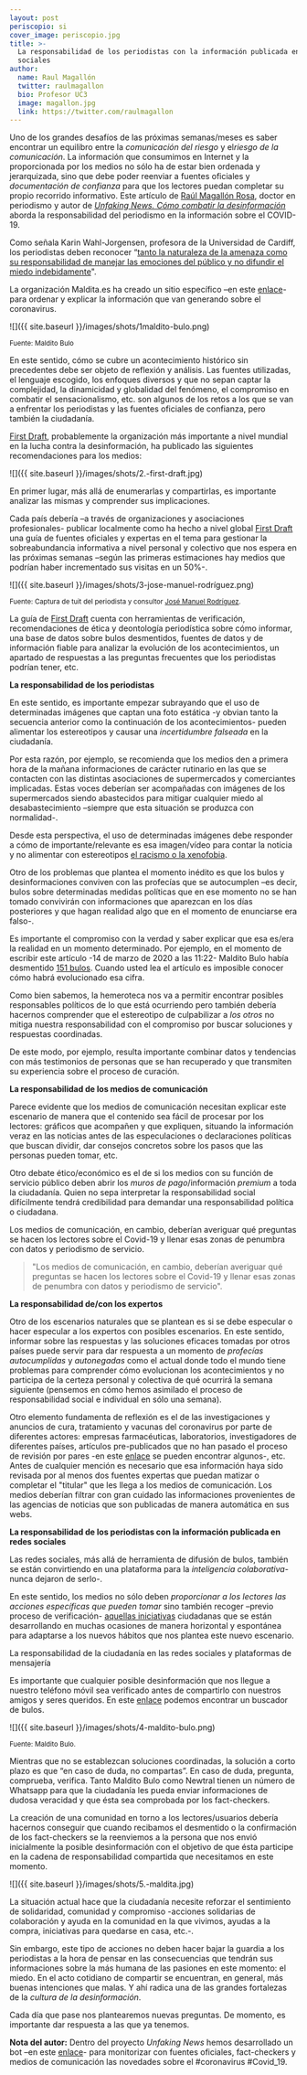 ```yaml
---
layout: post
periscopio: si
cover_image: periscopio.jpg
title: >-
  La responsabilidad de los periodistas con la información publicada en redes
  sociales
author:
  name: Raul Magallón
  twitter: raulmagallon
  bio: Profesor UC3
  image: magallon.jpg
  link: https://twitter.com/raulmagallon  
---
```

Uno de los grandes desafíos de las próximas semanas/meses es saber encontrar un equilibro entre la *comunicación del riesgo* y el*riesgo de la comunicación*. La información que consumimos en Internet y la proporcionada por los medios no sólo ha de estar bien ordenada y jerarquizada, sino que debe poder reenviar a fuentes oficiales y *documentación de confianza* para que los lectores puedan completar su propio recorrido informativo. Este artículo de [Raúl Magallón Rosa](https://twitter.com/raulmagallon), doctor en periodismo y autor de *[Unfaking News. Cómo combatir la desinformación](https://unfakingnews.com/)* aborda la responsabilidad del periodismo en la información sobre el COVID-19.

Como señala Karin Wahl-Jorgensen, profesora de la Universidad de Cardiff, los periodistas deben reconocer “[tanto la naturaleza de la amenaza como su responsabilidad de manejar las emociones del público y no difundir el miedo indebidamente](https://theconversation.com/coronavirus-how-media-coverage-of-epidemics-often-stokes-fear-and-panic-131844)".

La organización Maldita.es ha creado un sitio específico –en este [enlace](https://maldita.es/coronavirus)- para ordenar y explicar la información que van generando sobre el coronavirus.

![]({{ site.baseurl }}/images/shots/1maldito-bulo.png)

<sup>Fuente: Maldito Bulo

En este sentido, cómo se cubre un acontecimiento histórico sin precedentes debe ser objeto de reflexión y análisis. Las fuentes utilizadas, el lenguaje escogido, los enfoques diversos y que no sepan captar la complejidad, la dinamicidad y globalidad del fenómeno, el compromiso en combatir el sensacionalismo, etc. son algunos de los retos a los que se van a enfrentar los periodistas y las fuentes oficiales de confianza, pero también la ciudadanía.

[First Draft](https://firstdraftnews.org/), probablemente la organización más importante a nivel mundial en la lucha contra la desinformación, ha publicado las siguientes recomendaciones para los medios:

![]({{ site.baseurl }}/images/shots/2.-first-draft.jpg)

En primer lugar, más allá de enumerarlas y compartirlas, es importante analizar las mismas y comprender sus implicaciones.

Cada país debería –a través de organizaciones y asociaciones profesionales- publicar localmente como ha hecho a nivel global [First Draft](https://firstdraftnews.org/long-form-article/coronavirus-resources-for-reporters/) una guía de fuentes oficiales y expertas en el tema para gestionar la sobreabundancia informativa a nivel personal y colectivo que nos espera en las próximas semanas –según las primeras estimaciones hay medios que podrían haber incrementado sus visitas en un 50%-.

![]({{ site.baseurl }}/images/shots/3-jose-manuel-rodríguez.png)

<sup> Fuente: Captura de tuit del periodista y consultor [José Manuel Rodríguez](https://twitter.com/josemanuelrodos/status/1238433128131235842).

La guía de [First Draft](https://twitter.com/firstdraftnews) cuenta con herramientas de verificación, recomendaciones de ética y deontología periodística sobre cómo informar, una base de datos sobre bulos desmentidos, fuentes de datos y de información fiable para analizar la evolución de los acontecimientos, un apartado de respuestas a las preguntas frecuentes que los periodistas podrían tener, etc.

**La responsabilidad de los periodistas**

En este sentido, es importante empezar subrayando que el uso de determinadas imágenes que captan una foto estática -y obvian tanto la secuencia anterior como la continuación de los acontecimientos- pueden alimentar los estereotipos y causar una *incertidumbre falseada* en la ciudadanía.

Por esta razón, por ejemplo, se recomienda que los medios den a primera hora de la mañana informaciones de carácter rutinario en las que se contacten con las distintas asociaciones de supermercados y comerciantes implicadas. Estas voces deberían ser acompañadas con imágenes de los supermercados siendo abastecidos para mitigar cualquier miedo al desabastecimiento –siempre que esta situación se produzca con normalidad-.

Desde esta perspectiva, el uso de determinadas imágenes debe responder a cómo de importante/relevante es esa imagen/vídeo para contar la noticia y no alimentar con estereotipos [el racismo o la xenofobia](https://www.aaja.org/guidance_on_coronavirus_coverage).

Otro de los problemas que plantea el momento inédito es que los bulos y desinformaciones conviven con las profecías que se autocumplen –es decir, bulos sobre determinadas medidas políticas que en ese momento no se han tomado convivirán con informaciones que aparezcan en los días posteriores y que hagan realidad algo que en el momento de enunciarse era falso-.

Es importante el compromiso con la verdad y saber explicar que esa es/era la realidad en un momento determinado. Por ejemplo, en el momento de escribir este artículo -14 de marzo de 2020 a las 11:22- Maldito Bulo había desmentido [151 bulos](https://maldita.es/malditobulo/2020/03/14/coronavirus-bulos-pandemia-prevenir-virus/). Cuando usted lea el artículo es imposible conocer cómo habrá evolucionado esa cifra.

Como bien sabemos, la hemeroteca nos va a permitir encontrar posibles responsables políticos de lo que está ocurriendo pero también debería hacernos comprender que el estereotipo de culpabilizar a *los otros* no mitiga nuestra responsabilidad con el compromiso por buscar soluciones y respuestas coordinadas.

De este modo, por ejemplo, resulta importante combinar datos y tendencias con más testimonios de personas que se han recuperado y que transmiten su experiencia sobre el proceso de curación.

**La responsabilidad de los medios de comunicación**

Parece evidente que los medios de comunicación necesitan explicar este escenario de manera que el contenido sea fácil de procesar por los lectores: gráficos que acompañen y que expliquen, situando la información veraz en las noticias antes de las especulaciones o declaraciones políticas que buscan dividir, dar consejos concretos sobre los pasos que las personas pueden tomar, etc.

Otro debate ético/económico es el de si los medios con su función de servicio público deben abrir los *muros de pago*/información *premium* a toda la ciudadanía. Quien no sepa interpretar la responsabilidad social difícilmente tendrá credibilidad para demandar una responsabilidad política o ciudadana.

Los medios de comunicación, en cambio, deberían averiguar qué preguntas se hacen los lectores sobre el Covid-19 y llenar esas zonas de penumbra con datos y periodismo de servicio.

> "Los medios de comunicación, en cambio, deberían averiguar qué preguntas se hacen los lectores sobre el Covid-19 y llenar esas zonas de penumbra con datos y periodismo de servicio".

**La responsabilidad de/con los expertos**

Otro de los escenarios naturales que se plantean es si se debe especular o hacer especular a los expertos con posibles escenarios. En este sentido, informar sobre las respuestas y las soluciones eficaces tomadas por otros países puede servir para dar respuesta a un momento de *profecías autocumplidas* y *autonegadas* como el actual donde todo el mundo tiene problemas para comprender cómo evolucionan los acontecimientos y no participa de la certeza personal y colectiva de qué ocurrirá la semana siguiente (pensemos en cómo hemos asimilado el proceso de responsabilidad social e individual en sólo una semana).

Otro elemento fundamenta de reflexión es el de las investigaciones y anuncios de cura, tratamiento y vacunas del coronavirus por parte de diferentes actores: empresas farmacéuticas, laboratorios, investigadores de diferentes países, artículos pre-publicados que no han pasado el proceso de revisión por pares -en este [enlace](https://outbreaksci.prereview.org/) se pueden encontrar algunos-, etc. Antes de cualquier mención es necesario que esa información haya sido revisada por al menos dos fuentes expertas que puedan matizar o completar el "titular" que les llega a los medios de comunicación. Los medios deberían filtrar con gran cuidado las informaciones provenientes de las agencias de noticias que son publicadas de manera automática en sus webs.

**La responsabilidad de los periodistas con la información publicada en redes sociales**

Las redes sociales, más allá de herramienta de difusión de bulos, también se están convirtiendo en una plataforma para la *inteligencia colaborativa*-nunca dejaron de serlo-.

En este sentido, los medios no sólo deben *proporcionar a los lectores las acciones específicas que pueden tomar* sino también recoger –previo proceso de verificación- [aquellas iniciativas](https://twitter.com/eldiarioes/status/1238169971861135362) ciudadanas que se están desarrollando en muchas ocasiones de manera horizontal y espontánea para adaptarse a los nuevos hábitos que nos plantea este nuevo escenario.

La responsabilidad de la ciudadanía en las redes sociales y plataformas de mensajería

Es importante que cualquier posible desinformación que nos llegue a nuestro teléfono móvil sea verificado antes de compartirlo con nuestros amigos y seres queridos. En este [enlace](https://maldita.es/malditobulo/?keywords=coronavirus) podemos encontrar un buscador de bulos.

![]({{ site.baseurl }}/images/shots/4-maldito-bulo.png)

<sup> Fuente: Maldito Bulo.

Mientras que no se establezcan soluciones coordinadas, la solución a corto plazo es que “en caso de duda, no compartas”. En caso de duda, pregunta, comprueba, verifica. Tanto Maldito Bulo como Newtral tienen un número de Whatsapp para que la ciudadanía les pueda enviar informaciones de dudosa veracidad y que ésta sea comprobada por los fact-checkers.

La creación de una comunidad en torno a los lectores/usuarios debería hacernos conseguir que cuando recibamos el desmentido o la confirmación de los fact-checkers se la reenviemos a la persona que nos envió inicialmente la posible desinformación con el objetivo de que ésta participe en la cadena de responsabilidad compartida que necesitamos en este momento.

![]({{ site.baseurl }}/images/shots/5.-maldita.jpg)

La situación actual hace que la ciudadanía necesite reforzar el sentimiento de solidaridad, comunidad y compromiso -acciones solidarias de colaboración y ayuda en la comunidad en la que vivimos, ayudas a la compra, iniciativas para quedarse en casa, etc.-.

Sin embargo, este tipo de acciones no deben hacer bajar la guardia a los periodistas a la hora de pensar en las consecuencias que tendrán sus informaciones sobre la más humana de las pasiones en este momento: el miedo. En el acto cotidiano de compartir se encuentran, en general, más buenas intenciones que malas. Y ahí radica una de las grandes fortalezas de la *cultura de la desinformación*.

Cada día que pase nos plantearemos nuevas preguntas. De momento, es importante dar respuesta a las que ya tenemos.

**Nota del autor:** Dentro del proyecto *Unfaking News* hemos desarrollado un bot –en este [enlace](https://twitter.com/Unfaking_es)- para monitorizar con fuentes oficiales, fact-checkers y medios de comunicación las novedades sobre el #coronavirus #Covid_19.